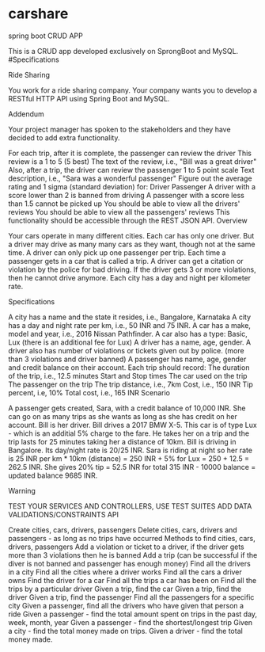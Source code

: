 # carshare
spring boot CRUD APP

This is a CRUD app developed exclusively on SprongBoot and MySQL.
#Specifications

Ride Sharing

You work for a ride sharing company. Your company wants you to develop a RESTful HTTP API using Spring Boot and MySQL.

Addendum

Your project manager has spoken to the stakeholders and they have decided to add extra functionality.

For each trip, after it is complete, the passenger can review the driver
This review is a 1 to 5 (5 best)
The text of the review, i.e., "Bill was a great driver"
Also, after a trip, the driver can review the passenger
1 to 5 point scale
Text description, i.e., "Sara was a wonderful passenger"
Figure out the average rating and 1 sigma (standard deviation) for:
Driver
Passenger
A driver with a score lower than 2 is banned from driving
A passenger with a score less than 1.5 cannot be picked up
You should be able to view all the drivers' reviews
You should be able to view all the passengers' reviews
This functionality should be accessible through the REST JSON API.
Overview

Your cars operate in many different cities. Each car has only one driver. But a driver may drive as many many cars as they want, though not at the same time. A driver can only pick up one passenger per trip. Each time a passenger gets in a car that is called a trip. A driver can get a citation or violation by the police for bad driving. If the driver gets 3 or more violations, then he cannot drive anymore. Each city has a day and night per kilometer rate.

Specifications

A city has a name and the state it resides, i.e., Bangalore, Karnataka
A city has a day and night rate per km, i.e., 50 INR and 75 INR.
A car has a make, model and year, i.e., 2016 Nissan Pathfinder.
A car also has a type: Basic, Lux (there is an additional fee for Lux)
A driver has a name, age, gender.
A driver also has number of violations or tickets given out by police. (more than 3 violations and driver banned)
A passenger has name, age, gender and credit balance on their account.
Each trip should record:
The duration of the trip, i.e., 12.5 minutes
Start and Stop times
The car used on the trip
The passenger on the trip
The trip distance, i.e., 7km
Cost, i.e., 150 INR
Tip percent, i.e, 10%
Total cost, i.e., 165 INR
Scenario

A passenger gets created, Sara, with a credit balance of 10,000 INR. She can go on as many trips as she wants as long as she has credit on her account. Bill is her driver. Bill drives a 2017 BMW X-5. This car is of type Lux - which is an additial 5% charge to the fare. He takes her on a trip and the trip lasts for 25 minutes taking her a distance of 10km. Bill is driving in Bangalore. Its day/night rate is 20/25 INR. Sara is riding at night so her rate is 25 INR per km * 10km (distance) = 250 INR + 5% for Lux = 250 + 12.5 = 262.5 INR. She gives 20% tip = 52.5 INR for total 315 INR - 10000 balance = updated balance 9685 INR.

Warning

TEST YOUR SERVICES AND CONTROLLERS, USE TEST SUITES
ADD DATA VALIDATIONS/CONSTRAINTS
API

Create cities, cars, drivers, passengers
Delete cities, cars, drivers and passengers - as long as no trips have occurred
Methods to find cities, cars, drivers, passengers
Add a violation or ticket to a driver, if the driver gets more than 3 violations then he is banned
Add a trip (can be successful if the diver is not banned and passenger has enough money)
Find all the drivers in a city
Find all the cities where a driver works
Find all the cars a driver owns
Find the driver for a car
Find all the trips a car has been on
Find all the trips by a particular driver
Given a trip, find the car
Given a trip, find the driver
Given a trip, find the passenger
Find all the passengers for a specific city
Given a passenger, find all the drivers who have given that person a ride
Given a passenger - find the total amount spent on trips in the past day, week, month, year
Given a passenger - find the shortest/longest trip
Given a city - find the total money made on trips.
Given a driver - find the total money made.
